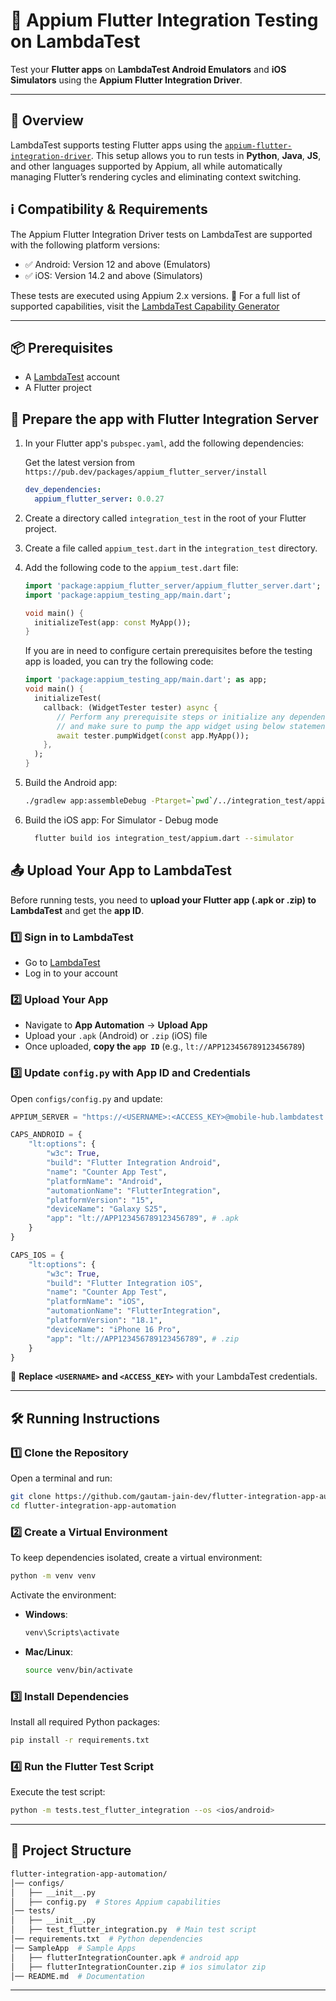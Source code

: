 # 🧪 Appium Flutter Integration Testing on LambdaTest


Test your **Flutter apps** on **LambdaTest Android Emulators** and **iOS Simulators** using the **Appium Flutter Integration Driver**.

---


## 🚀 Overview

LambdaTest supports testing Flutter apps using the [`appium-flutter-integration-driver`](https://github.com/AppiumTestDistribution/appium-flutter-integration-driver). This setup allows you to run tests in **Python**, **Java**, **JS**, and other languages supported by Appium, all while automatically managing Flutter’s rendering cycles and eliminating context switching.


## ℹ️ Compatibility & Requirements

The Appium Flutter Integration Driver tests on LambdaTest are supported with the following platform versions:

- ✅ Android: Version 12 and above (Emulators)
- ✅ iOS: Version 14.2 and above (Simulators)

These tests are executed using Appium 2.x versions.
📌 For a full list of supported capabilities, visit the [LambdaTest Capability Generator](https://www.lambdatest.com/capabilities-generator/)

---


## 📦 Prerequisites

- A [LambdaTest](https://www.lambdatest.com/) account
- A Flutter project


## 🔧 Prepare the app with Flutter Integration Server

1. In your Flutter app's `pubspec.yaml`, add the following dependencies:

   Get the latest version from `https://pub.dev/packages/appium_flutter_server/install`

   ```yaml
   dev_dependencies:
     appium_flutter_server: 0.0.27
   ```

2. Create a directory called `integration_test` in the root of your Flutter project.
3. Create a file called `appium_test.dart` in the `integration_test` directory.
4. Add the following code to the `appium_test.dart` file:

   ```dart
   import 'package:appium_flutter_server/appium_flutter_server.dart';
   import 'package:appium_testing_app/main.dart';

   void main() {
     initializeTest(app: const MyApp());
   }
   ```
   If you are in need to configure certain prerequisites before the testing app is loaded, you can try the following code:
   ```dart
   import 'package:appium_testing_app/main.dart'; as app;
   void main() {
     initializeTest(
       callback: (WidgetTester tester) async {
          // Perform any prerequisite steps or initialize any dependencies required by the app
          // and make sure to pump the app widget using below statement.
          await tester.pumpWidget(const app.MyApp());
       },
     );
   }
   ```

5. Build the Android app:

   ```bash
   ./gradlew app:assembleDebug -Ptarget=`pwd`/../integration_test/appium.dart
   ```

6. Build the iOS app:
    For Simulator - Debug mode
    ```bash
      flutter build ios integration_test/appium.dart --simulator
    ```



## 📤 Upload Your App to LambdaTest
Before running tests, you need to **upload your Flutter app (.apk or .zip) to LambdaTest** and get the **app ID**.

### **1️⃣ Sign in to LambdaTest**
- Go to [LambdaTest](https://www.lambdatest.com/)
- Log in to your account

### **2️⃣ Upload Your App**
- Navigate to **App Automation** → **Upload App**
- Upload your `.apk` (Android) or `.zip` (iOS) file
- Once uploaded, **copy the `app ID`** (e.g., `lt://APP123456789123456789`)

### **3️⃣ Update `config.py` with App ID and Credentials**
Open `configs/config.py` and update:
```python
APPIUM_SERVER = "https://<USERNAME>:<ACCESS_KEY>@mobile-hub.lambdatest.com/wd/hub"

CAPS_ANDROID = {
    "lt:options": {
		"w3c": True,
        "build": "Flutter Integration Android",
        "name": "Counter App Test",
        "platformName": "Android",
        "automationName": "FlutterIntegration",
        "platformVersion": "15",
        "deviceName": "Galaxy S25",
        "app": "lt://APP123456789123456789", # .apk 
    }
}

CAPS_IOS = {
    "lt:options": {
		"w3c": True,
        "build": "Flutter Integration iOS",
        "name": "Counter App Test",
        "platformName": "iOS",
        "automationName": "FlutterIntegration",
        "platformVersion": "18.1",
        "deviceName": "iPhone 16 Pro",
        "app": "lt://APP123456789123456789", # .zip
    }
}
```
📌 **Replace `<USERNAME>` and `<ACCESS_KEY>`** with your LambdaTest credentials.  

---


## 🛠️ Running Instructions

### **1️⃣ Clone the Repository**
Open a terminal and run:
```bash
git clone https://github.com/gautam-jain-dev/flutter-integration-app-automation.git
cd flutter-integration-app-automation
```

### **2️⃣ Create a Virtual Environment**
To keep dependencies isolated, create a virtual environment:
```bash
python -m venv venv
```
Activate the environment:  
- **Windows**:  
  ```bash
  venv\Scripts\activate
  ```
- **Mac/Linux**:  
  ```bash
  source venv/bin/activate
  ```

### **3️⃣ Install Dependencies**
Install all required Python packages:
```bash
pip install -r requirements.txt
```

### **4️⃣ Run the Flutter Test Script**
Execute the test script:
```bash
python -m tests.test_flutter_integration --os <ios/android>
```

---


## 📁 Project Structure
```bash
flutter-integration-app-automation/
│── configs/
│   ├── __init__.py
│   ├── config.py  # Stores Appium capabilities
│── tests/
│   ├── __init__.py
│   ├── test_flutter_integration.py  # Main test script
│── requirements.txt  # Python dependencies
│── SampleApp  # Sample Apps
│   ├── flutterIntegrationCounter.apk # android app
│   ├── flutterIntegrationCounter.zip # ios simulator zip
│── README.md  # Documentation
```

---